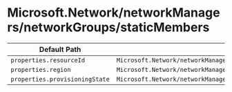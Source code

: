 # Microsoft.Network/networkManagers/networkGroups/staticMembers

| Default Path | Alias |
|---|---|
| `properties.resourceId` | `Microsoft.Network/networkManagers/networkGroups/staticMembers/resourceId` |
| `properties.region` | `Microsoft.Network/networkManagers/networkGroups/staticMembers/region` |
| `properties.provisioningState` | `Microsoft.Network/networkManagers/networkGroups/staticMembers/provisioningState` |


